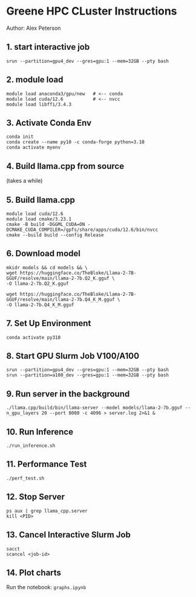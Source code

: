 # Greene HPC CLuster Instructions

Author: Alex Peterson

## 1. start interactive job
```
srun --partition=gpu4_dev --gres=gpu:1 --mem=32GB --pty bash
```

## 2. module load 
```
module load anaconda3/gpu/new   # <-- conda
module load cuda/12.6           # <-- nvcc
module load libffi/3.4.3 
```

## 3. Activate Conda Env
```
conda init
conda create --name py10 -c conda-forge python=3.10
conda activate myenv
```

## 4. Build llama.cpp from source
(takes a while)

## 5. Build llama.cpp
```
module load cuda/12.6 
module load cmake/3.23.1
cmake -B build -DGGML_CUDA=ON -DCMAKE_CUDA_COMPILER=/gpfs/share/apps/cuda/12.6/bin/nvcc
cmake --build build --config Release
```
## 6. Download model
```
mkidr models && cd models && \
wget https://huggingface.co/TheBloke/Llama-2-7B-GGUF/resolve/main/llama-2-7b.Q2_K.gguf \
-O llama-2-7b.Q2_K.gguf

wget https://huggingface.co/TheBloke/Llama-2-7B-GGUF/resolve/main/llama-2-7b.Q4_K_M.gguf \
-O llama-2-7b.Q4_K_M.gguf
```

## 7. Set Up Environment 
```
conda activate py310
```

## 8. Start GPU Slurm Job V100/A100
```
srun --partition=gpu4_dev --gres=gpu:1 --mem=32GB --pty bash
srun --partition=a100_dev --gres=gpu:1 --mem=32GB --pty bash
```

## 9. Run server in the background
```
./llama.cpp/build/bin/llama-server --model models/llama-2-7b.gguf --n_gpu_layers 20 --port 8000 -c 4096 > server.log 2>&1 &
```

## 10. Run Inference
```
./run_inference.sh
```

## 11. Performance Test
```
./perf_test.sh
```

## 12. Stop Server
```
ps aux | grep llama_cpp.server
kill <PID>
```

## 13. Cancel Interactive Slurm Job
```
sacct
scancel <job-id>
```

## 14. Plot charts
Run the notebook: `graphs.ipynb`